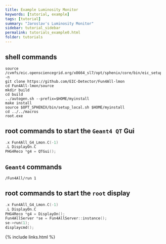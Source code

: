 ```yaml
---
title: Example Luminosity Monitor
keywords: [tutorial, example]
tags: [tutorial]
summary: "Jaroslav's Luminosity Monitor"
sidebar: tutorial_sidebar
permalink: tutorials_example0.html
folder: tutorials
---
```


## shell commands

```
source /cvmfs/eic.opensciencegrid.org/x8664_sl7/opt/sphenix/core/bin/eic_setup.sh -n
git clone https://github.com/EIC-Detector/Fun4All-lmon
cd Fun4All-lmon/source
mkdir build
cd build
../autogen.sh --prefix=$HOME/myinstall
make install
source $OPT_SPHENIX/bin/setup_local.sh $HOME/myinstall
cd ../../macros
root.exe
```

## root commands to start the `Geant4 QT` Gui

```cpp
.x Fun4All_G4_Lmon.C(-1)
.L DisplayOn.C
PHG4Reco *g4 = QTGui();
```
## `Geant4` commands

```
/Fun4All/run 1
```

## root commands to start the `root` display

```cpp
.x Fun4All_G4_Lmon.C(-1)
.L DisplayOn.C
PHG4Reco *g4 = DisplayOn();
Fun4AllServer *se = Fun4AllServer::instance();
se->run(1);
displaycmd();
```

{% include links.html %}

